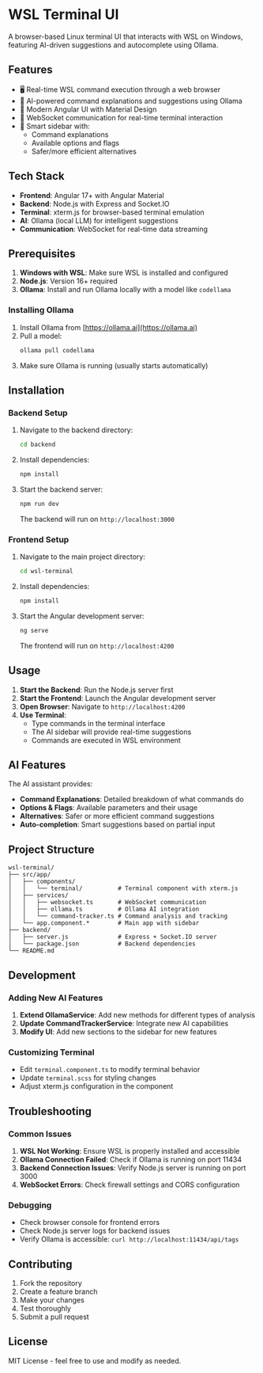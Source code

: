 # WSL Terminal UI

A browser-based Linux terminal UI that interacts with WSL on Windows, featuring AI-driven suggestions and autocomplete using Ollama.

## Features

- 🖥️ Real-time WSL command execution through a web browser
- 🤖 AI-powered command explanations and suggestions using Ollama
- 📱 Modern Angular UI with Material Design
- 🔄 WebSocket communication for real-time terminal interaction
- 📖 Smart sidebar with:
  - Command explanations
  - Available options and flags
  - Safer/more efficient alternatives

## Tech Stack

- **Frontend**: Angular 17+ with Angular Material
- **Backend**: Node.js with Express and Socket.IO
- **Terminal**: xterm.js for browser-based terminal emulation
- **AI**: Ollama (local LLM) for intelligent suggestions
- **Communication**: WebSocket for real-time data streaming

## Prerequisites

1. **Windows with WSL**: Make sure WSL is installed and configured
2. **Node.js**: Version 16+ required
3. **Ollama**: Install and run Ollama locally with a model like `codellama`

### Installing Ollama

1. Install Ollama from [https://ollama.ai](https://ollama.ai)
2. Pull a model:
   ```bash
   ollama pull codellama
   ```
3. Make sure Ollama is running (usually starts automatically)

## Installation

### Backend Setup

1. Navigate to the backend directory:
   ```bash
   cd backend
   ```

2. Install dependencies:
   ```bash
   npm install
   ```

3. Start the backend server:
   ```bash
   npm run dev
   ```
   The backend will run on `http://localhost:3000`

### Frontend Setup

1. Navigate to the main project directory:
   ```bash
   cd wsl-terminal
   ```

2. Install dependencies:
   ```bash
   npm install
   ```

3. Start the Angular development server:
   ```bash
   ng serve
   ```
   The frontend will run on `http://localhost:4200`

## Usage

1. **Start the Backend**: Run the Node.js server first
2. **Start the Frontend**: Launch the Angular development server
3. **Open Browser**: Navigate to `http://localhost:4200`
4. **Use Terminal**: 
   - Type commands in the terminal interface
   - The AI sidebar will provide real-time suggestions
   - Commands are executed in WSL environment

## AI Features

The AI assistant provides:

- **Command Explanations**: Detailed breakdown of what commands do
- **Options & Flags**: Available parameters and their usage
- **Alternatives**: Safer or more efficient command suggestions
- **Auto-completion**: Smart suggestions based on partial input

## Project Structure

```
wsl-terminal/
├── src/app/
│   ├── components/
│   │   └── terminal/          # Terminal component with xterm.js
│   ├── services/
│   │   ├── websocket.ts       # WebSocket communication
│   │   ├── ollama.ts          # Ollama AI integration
│   │   └── command-tracker.ts # Command analysis and tracking
│   └── app.component.*        # Main app with sidebar
├── backend/
│   ├── server.js              # Express + Socket.IO server
│   └── package.json           # Backend dependencies
└── README.md
```

## Development

### Adding New AI Features

1. **Extend OllamaService**: Add new methods for different types of analysis
2. **Update CommandTrackerService**: Integrate new AI capabilities
3. **Modify UI**: Add new sections to the sidebar for new features

### Customizing Terminal

- Edit `terminal.component.ts` to modify terminal behavior
- Update `terminal.scss` for styling changes
- Adjust xterm.js configuration in the component

## Troubleshooting

### Common Issues

1. **WSL Not Working**: Ensure WSL is properly installed and accessible
2. **Ollama Connection Failed**: Check if Ollama is running on port 11434
3. **Backend Connection Issues**: Verify Node.js server is running on port 3000
4. **WebSocket Errors**: Check firewall settings and CORS configuration

### Debugging

- Check browser console for frontend errors
- Check Node.js server logs for backend issues
- Verify Ollama is accessible: `curl http://localhost:11434/api/tags`

## Contributing

1. Fork the repository
2. Create a feature branch
3. Make your changes
4. Test thoroughly
5. Submit a pull request

## License

MIT License - feel free to use and modify as needed.